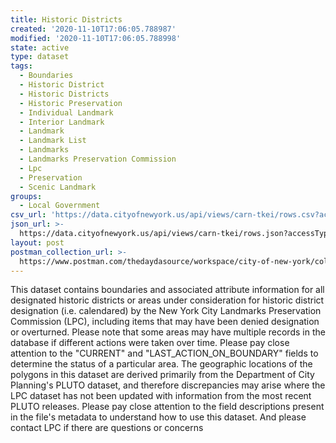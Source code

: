 ```yaml
---
title: Historic Districts
created: '2020-11-10T17:06:05.788987'
modified: '2020-11-10T17:06:05.788998'
state: active
type: dataset
tags:
  - Boundaries
  - Historic District
  - Historic Districts
  - Historic Preservation
  - Individual Landmark
  - Interior Landmark
  - Landmark
  - Landmark List
  - Landmarks
  - Landmarks Preservation Commission
  - Lpc
  - Preservation
  - Scenic Landmark
groups:
  - Local Government
csv_url: 'https://data.cityofnewyork.us/api/views/carn-tkei/rows.csv?accessType=DOWNLOAD'
json_url: >-
  https://data.cityofnewyork.us/api/views/carn-tkei/rows.json?accessType=DOWNLOAD
layout: post
postman_collection_url: >-
  https://www.postman.com/thedaydasource/workspace/city-of-new-york/collection/15909983-0774117f-ead4-43bd-a309-cf8390be04f1
---
```

This dataset contains boundaries and associated attribute information for all designated historic districts or areas under consideration for historic district designation (i.e. calendared) by the New York City Landmarks Preservation Commission (LPC), including items that may have been denied designation or overturned. Please note that some areas may have multiple records in the database if different actions were taken over time. Please pay close attention to the "CURRENT" and "LAST_ACTION_ON_BOUNDARY" fields to determine the status of a particular area. The geographic locations of the polygons in this dataset are derived primarily from the Department of City Planning's PLUTO dataset, and therefore discrepancies may arise where the LPC dataset has not been updated with information from the most recent PLUTO releases. Please pay close attention to the field descriptions present in the file's metadata to understand how to use this dataset. And please contact LPC if there are questions or concerns
